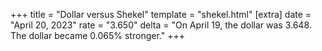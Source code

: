 +++
title = "Dollar versus Shekel"
template = "shekel.html"
[extra]
date = "April 20, 2023"
rate = "3.650"
delta = "On April 19, the dollar was 3.648. The dollar became 0.065% stronger."
+++
